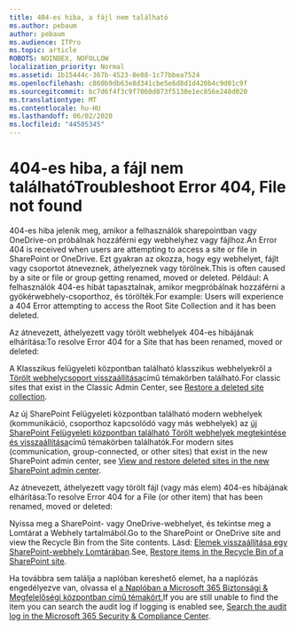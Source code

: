 ```yaml
---
title: 404-es hiba, a fájl nem található
ms.author: pebaum
author: pebaum
ms.audience: ITPro
ms.topic: article
ROBOTS: NOINDEX, NOFOLLOW
localization_priority: Normal
ms.assetid: 1b15444c-367b-4523-8e08-1c77bbea7524
ms.openlocfilehash: c860b9db63e8d341cbe5e6d8d1d420b4c9d01c9f
ms.sourcegitcommit: bc7d6f4f3c9f7060d073f5130e1ec856e248d020
ms.translationtype: MT
ms.contentlocale: hu-HU
ms.lasthandoff: 06/02/2020
ms.locfileid: "44505345"
---
```

# <a name="troubleshoot-error-404-file-not-found"></a><span data-ttu-id="49a80-102">404-es hiba, a fájl nem található</span><span class="sxs-lookup"><span data-stu-id="49a80-102">Troubleshoot Error 404, File not found</span></span>

<span data-ttu-id="49a80-103">404-es hiba jelenik meg, amikor a felhasználók sharepointban vagy OneDrive-on próbálnak hozzáférni egy webhelyhez vagy fájlhoz.</span><span class="sxs-lookup"><span data-stu-id="49a80-103">An Error 404 is received when users are attempting to access a site or file in SharePoint or OneDrive.</span></span> <span data-ttu-id="49a80-104">Ezt gyakran az okozza, hogy egy webhelyet, fájlt vagy csoportot átneveznek, áthelyeznek vagy törölnek.</span><span class="sxs-lookup"><span data-stu-id="49a80-104">This is often caused by a site or file or group getting renamed, moved or deleted.</span></span> <span data-ttu-id="49a80-105">Például: A felhasználók 404-es hibát tapasztalnak, amikor megpróbálnak hozzáférni a gyökérwebhely-csoporthoz, és törölték.</span><span class="sxs-lookup"><span data-stu-id="49a80-105">For example: Users will experience a 404 Error attempting to access the Root Site Collection and it has been deleted.</span></span>

<span data-ttu-id="49a80-106">Az átnevezett, áthelyezett vagy törölt webhelyek 404-es hibájának elhárítása:</span><span class="sxs-lookup"><span data-stu-id="49a80-106">To resolve Error 404 for a Site that has been renamed, moved or deleted:</span></span>

<span data-ttu-id="49a80-107">A Klasszikus felügyeleti központban található klasszikus webhelyekről a [Törölt webhelycsoport visszaállítása](https://docs.microsoft.com/sharepoint/restore-deleted-site-collection)című témakörben található.</span><span class="sxs-lookup"><span data-stu-id="49a80-107">For classic sites that exist in the Classic Admin Center, see [Restore a deleted site collection](https://docs.microsoft.com/sharepoint/restore-deleted-site-collection).</span></span>

<span data-ttu-id="49a80-108">Az új SharePoint Felügyeleti központban található modern webhelyek (kommunikáció, csoporthoz kapcsolódó vagy más webhelyek) az [új SharePoint Felügyeleti központban található Törölt webhelyek megtekintése és visszaállítása](https://docs.microsoft.com/sharepoint/restore-deleted-site-collection)című témakörben találhatók.</span><span class="sxs-lookup"><span data-stu-id="49a80-108">For modern sites (communication, group-connected, or other sites) that exist in the new SharePoint admin center, see [View and restore deleted sites in the new SharePoint admin center](https://docs.microsoft.com/sharepoint/restore-deleted-site-collection).</span></span>

<span data-ttu-id="49a80-109">Az átnevezett, áthelyezett vagy törölt fájl (vagy más elem) 404-es hibájának elhárítása:</span><span class="sxs-lookup"><span data-stu-id="49a80-109">To resolve Error 404 for a File (or other item) that has been renamed, moved or deleted:</span></span>

<span data-ttu-id="49a80-110">Nyissa meg a SharePoint- vagy OneDrive-webhelyet, és tekintse meg a Lomtárat a Webhely tartalmából.</span><span class="sxs-lookup"><span data-stu-id="49a80-110">Go to the SharePoint or OneDrive site and view the Recycle Bin from the Site contents.</span></span> <span data-ttu-id="49a80-111">Lásd: [Elemek visszaállítása egy SharePoint-webhely Lomtárában](https://support.office.com/article/Restore-items-in-the-Recycle-Bin-of-a-SharePoint-site-6df466b6-55f2-4898-8d6e-c0dff851a0be#ID0EAADAAA=Online).</span><span class="sxs-lookup"><span data-stu-id="49a80-111">See, [Restore items in the Recycle Bin of a SharePoint site](https://support.office.com/article/Restore-items-in-the-Recycle-Bin-of-a-SharePoint-site-6df466b6-55f2-4898-8d6e-c0dff851a0be#ID0EAADAAA=Online).</span></span>

<span data-ttu-id="49a80-112">Ha továbbra sem találja a naplóban kereshető elemet, ha a naplózás engedélyezve van, olvassa el [a Naplóban a Microsoft 365 Biztonsági & Megfelelőségi központban című témakört.](https://docs.microsoft.com/microsoft-365/compliance/search-the-audit-log-in-security-and-compliance)</span><span class="sxs-lookup"><span data-stu-id="49a80-112">If you are still unable to find the item you can search the audit log if logging is enabled see, [Search the audit log in the Microsoft 365 Security & Compliance Center](https://docs.microsoft.com/microsoft-365/compliance/search-the-audit-log-in-security-and-compliance).</span></span>

